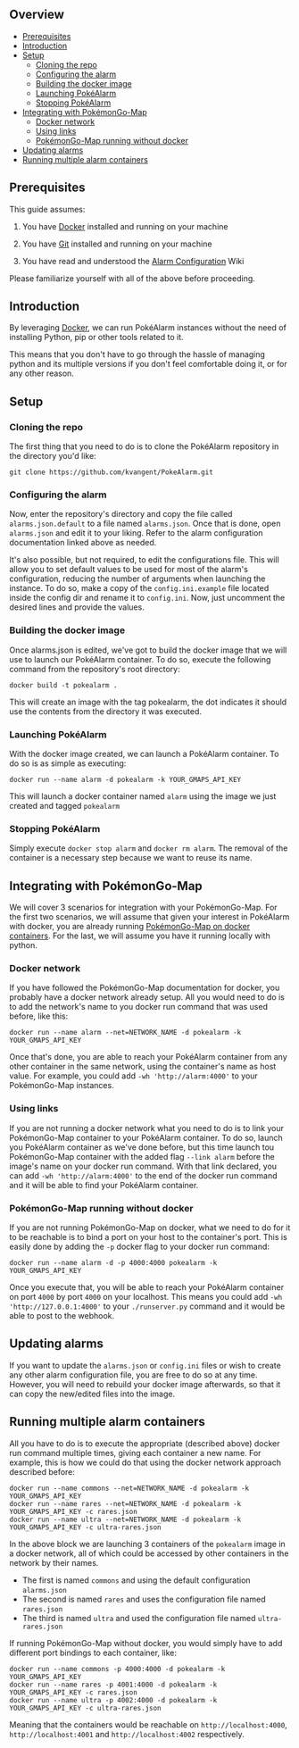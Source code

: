 ## Overview
* [Prerequisites](#prerequisites)
* [Introduction](#introduction)
* [Setup](#setup)
  * [Cloning the repo](#cloning-the-repo)
  * [Configuring the alarm](#configuring-the-alarm)
  * [Building the docker image](#building-the-docker-image)
  * [Launching PokéAlarm](#launching-pokéalarm)
  * [Stopping PokéAlarm](#stopping-pokéalarm)
* [Integrating with PokémonGo-Map](#integrating-with-pokémongo-map)
  * [Docker network](#docker-network)
  * [Using links](#using-links)
  * [PokémonGo-Map running without docker](#pokémongo-map-running-without-docker)
* [Updating alarms](#updating-alarms)
* [Running multiple alarm containers](#running-multiple-alarm-containers)

## Prerequisites

This guide assumes: 

1) You have [Docker](https://docs.docker.com/) installed and running on your machine

2) You have [Git](https://git-scm.com/downloads) installed and running on your machine

3) You have read and understood the [Alarm Configuration](https://github.com/kvangent/PokeAlarm/wiki/Alarm-Configuration) Wiki

Please familiarize yourself with all of the above before proceeding.

## Introduction

By leveraging [Docker](https://docs.docker.com/), we can run PokéAlarm instances without the need of installing Python, pip or other tools related to it. 

This means that you don't have to go through the hassle of managing python and its multiple versions if you don't feel comfortable doing it, or for any other reason. 

## Setup

### Cloning the repo

The first thing that you need to do is to clone the PokéAlarm repository in the directory you'd like:

```
git clone https://github.com/kvangent/PokeAlarm.git
```

### Configuring the alarm

Now, enter the repository's directory and copy the file called `alarms.json.default` to a file named `alarms.json`. Once that is done, open `alarms.json` and edit it to your liking. Refer to the alarm configuration documentation linked above as needed.

It's also possible, but not required, to edit the configurations file. This will allow you to set default values to be used for most of the alarm's configuration, reducing the number of arguments when launching the instance. To do so, make a copy of the `config.ini.example` file located inside the config dir and rename it to `config.ini`. Now, just uncomment the desired lines and provide the values.

### Building the docker image

Once alarms.json is edited, we've got to build the docker image that we will use to launch our PokéAlarm container. To do so, execute the following command from the repository's root directory:

```
docker build -t pokealarm .
```

This will create an image with the tag pokealarm, the dot indicates it should use the contents from the directory it was executed.

### Launching PokéAlarm

With the docker image created, we can launch a PokéAlarm container. To do so is as simple as executing:

```
docker run --name alarm -d pokealarm -k YOUR_GMAPS_API_KEY
```

This will launch a docker container named `alarm` using the image we just created and tagged `pokealarm`

### Stopping PokéAlarm

Simply execute `docker stop alarm` and `docker rm alarm`. The removal of the container is a necessary step because we want to reuse its name.

## Integrating with PokémonGo-Map

We will cover 3 scenarios for integration with your PokémonGo-Map. For the first two scenarios, we will assume that given your interest in PokéAlarm with docker, you are already running [PokémonGo-Map on docker containers](https://pgm.readthedocs.io/en/develop/advanced-install/docker.html). For the last, we will assume you have it running locally with python.

### Docker network

If you have followed the PokémonGo-Map documentation for docker, you probably have a docker network already setup. All you would need to do is to add the network's name to you docker run command that was used before, like this:

```
docker run --name alarm --net=NETWORK_NAME -d pokealarm -k YOUR_GMAPS_API_KEY
```

Once that's done, you are able to reach your PokéAlarm container from any other container in the same network, using the container's name as host value. For example, you could add `-wh 'http://alarm:4000'` to your PokémonGo-Map instances.

### Using links

If you are not running a docker network what you need to do is to link your PokémonGo-Map container to your PokéAlarm container. To do so, launch you PokéAlarm container as we've done before, but this time launch tou PokémonGo-Map container with the added flag `--link alarm` before the image's name on your docker run command. With that link declared, you can add `-wh 'http://alarm:4000'` to the end of the docker run command and it will be able to find your PokéAlarm container.

### PokémonGo-Map running without docker

If you are not running PokémonGo-Map on docker, what we need to do for it to be reachable is to bind a port on your host to the container's port. This is easily done by adding the `-p` docker flag to your docker run command:

```
docker run --name alarm -d -p 4000:4000 pokealarm -k YOUR_GMAPS_API_KEY
```

Once you execute that, you will be able to reach your PokéAlarm container on port `4000` by port `4000` on your localhost. This means you could add `-wh 'http://127.0.0.1:4000'` to your `./runserver.py` command and it would be able to post to the webhook.

## Updating alarms

If you want to update the `alarms.json` or `config.ini` files or wish to create any other alarm configuration file, you are free to do so at any time. However, you will need to rebuild your docker image afterwards, so that it can copy the new/edited files into the image.

## Running multiple alarm containers

All you have to do is to execute the appropriate (described above) docker run command multiple times, giving each container a new name. For example, this is how we could do that using the docker network approach described before: 

```
docker run --name commons --net=NETWORK_NAME -d pokealarm -k YOUR_GMAPS_API_KEY
docker run --name rares --net=NETWORK_NAME -d pokealarm -k YOUR_GMAPS_API_KEY -c rares.json
docker run --name ultra --net=NETWORK_NAME -d pokealarm -k YOUR_GMAPS_API_KEY -c ultra-rares.json
```

In the above block we are launching 3 containers of the `pokealarm` image in a docker network, all of which could be accessed by other containers in the network by their names.

* The first is named `commons` and using the default configuration `alarms.json`
* The second is named `rares` and uses the configuration file named `rares.json`
* The third is named `ultra` and used the configuration file named `ultra-rares.json`

If running PokémonGo-Map without docker, you would simply have to add different port bindings to each container, like: 

```
docker run --name commons -p 4000:4000 -d pokealarm -k YOUR_GMAPS_API_KEY
docker run --name rares -p 4001:4000 -d pokealarm -k YOUR_GMAPS_API_KEY -c rares.json
docker run --name ultra -p 4002:4000 -d pokealarm -k YOUR_GMAPS_API_KEY -c ultra-rares.json
```

Meaning that the containers would be reachable on `http://localhost:4000`, `http://localhost:4001` and `http://localhost:4002` respectively.

